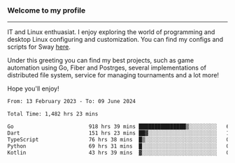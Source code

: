 ### Welcome to my profile

---

IT and Linux enthuasiat. I enjoy exploring the world of programming and desktop Linux configuring and customization. You can find my configs and scripts for Sway [here](https://github.com/uroborosq/mess-of-linux-configurations).

Under this greeting you can find my best projects, such as game automation using Go, Fiber and Postrges, several implementations of distributed file system, service for managing tournaments and a lot more!

Hope you'll enjoy!

<!-- <div display="block">
 	<img align="left" width="48%" alt="isocalendar" src=".github/metrics/isocalendar_metrics.svg" />
	<img align="center" width="48%" alt="contributions" src=".github/metrics/contributions_metrics.svg" />
	<img align="center" alt="languages" src=".github/metrics/languages_metrics.svg" />
</div> -->

<!-- ![](https://komarev.com/ghpvc/?username=uroborosq&color=success&style=flat-square) -->
<!-- [](https://img.shields.io/github/last-commit/uroborosq/uroborosq?label=Profile%20updated&style=flat-square) -->

<!--START_SECTION:waka-->

```txt
From: 13 February 2023 - To: 09 June 2024

Total Time: 1,482 hrs 23 mins

Go                        918 hrs 39 mins ███████████████▒░░░░░░░░░   61.30 %
Dart                      151 hrs 23 mins ██▓░░░░░░░░░░░░░░░░░░░░░░   10.10 %
TypeScript                76 hrs 38 mins  █▒░░░░░░░░░░░░░░░░░░░░░░░   05.11 %
Python                    69 hrs 31 mins  █░░░░░░░░░░░░░░░░░░░░░░░░   04.64 %
Kotlin                    43 hrs 39 mins  ▓░░░░░░░░░░░░░░░░░░░░░░░░   02.91 %
```

<!--END_SECTION:waka-->
